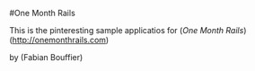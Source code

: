 #One Month Rails

This is the pinteresting sample applicatios for
(*One Month Rails*)(http://onemonthrails.com)

by (Fabian Bouffier)
